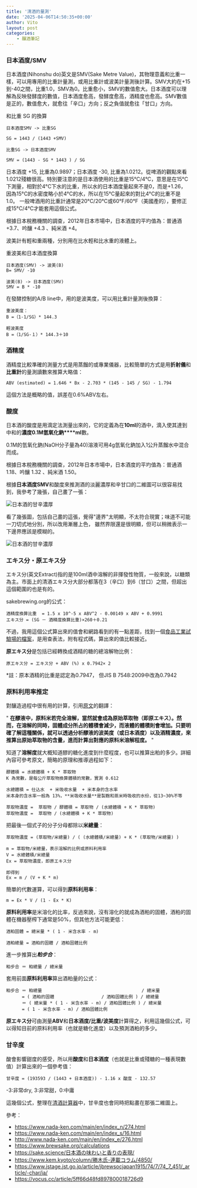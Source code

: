 ```yaml
---
title: '清酒的量測'
date: '2025-04-06T14:50:35+00:00'
author: Vito
layout: post
categories:
    - 釀酒筆記
---
```


### 日本酒度/SMV
日本酒度(Nihonshu do)英文是SMV(Sake Metre Value)，其物理意義和比重一樣，可以用專用的比重計量測，或用比重計或波美計量測後計算。SMV大約在+15到-40之間，比重1.0，SMV為0。比重愈小，SMV的數值愈大。日本酒度可以理解為反映發酵度的數值，日本酒度愈高，發酵度愈高，酒精度也愈高。SMV數值是正的，數值愈大，就愈往「辛口」方向；反之負值就愈往「甘口」方向。

和比重 SG 的換算

```
日本酒度SMV -> 比重SG

SG = 1443 / (1443 +SMV)

比重SG -> 日本酒度SMV

SMV = (1443 - SG * 1443 ) / SG
```

日本酒度 +15, 比重為0.9897；日本酒度 -30, 比重為1.0212。從啤酒的觀點來看1.0212殘糖很高。特別要注意的是日本酒使用的比重是15&deg;C/4&deg;C，意思是在15&deg;C下測量，相對於4&deg;C下水的比重，所以水的日本酒度量起來不是0，而是+1.26， 因為15&deg;C的水密度略小於4&deg;C的水，所以在15&deg;C量起來的對比4&deg;C的比重不是1.0。
一般啤酒用的比重計通常是20&deg;C/20&deg;C或60&deg;F/60&deg;F（美國產的），要修正成15&deg;C/4&deg;C才能套用這個公式。

根據日本稅務機關的調查，2012年日本市場中，日本酒度的平圴值為：普通酒 +3.7、吟釀 +4.3 、純米酒 +4。

波美計有輕和重兩種，分別用在比水輕和比水重的液體上。

重波美和日本酒度換算
```
日本酒度(SMV) -> 波美(B)
B= SMV/ -10

波美(B) -> 日本酒度(SMV)
SMV = B * -10
```

在發酵控制的A/B line中，用的是波美度，可以用比重計量測後換算：

```
重波美度：
B =（1-1/SG）* 144.3

輕波美度
B =（1/SG-１）* 144.3＋10　
```

### 酒精度
酒精度比較準確的測量方式是用蒸餾的或專業儀器，比較簡單的方式是用**折射儀**和**比重計**的量測讀數來推算大略值：

```
ABV (estimated) = 1.646 * Bx - 2.703 * (145 - 145 / SG) - 1.794
```

這個方法是概略的值，誤差在0.6%ABV左右。

### 酸度
日本酒的酸度是用滴定法測量出來的，它的定義為在**10ml**的酒中，滴入使其達到中和的**濃度0.1M氫氧化鈉****ml**數。

0.1M的氫氧化鈉(NaOH分子量為40)溶液可用4g氫氧化鈉加入1公升蒸餾水中混合而成。

根據日本稅務機關的調查，2012年日本市場中，日本酒度的平圴值為：普通酒 1.18、吟釀 1.32 、純米酒 1.50。

根據**日本酒度SMV**和酸度來推測酒的淡麗濃厚和辛甘口的二維圖可以很容易找到，我參考了幾張，自己畫了一張：

![日本酒的甘辛濃厚](/brewutils/nihonshu.png)

看了幾張圖，包括自己畫的這張，覺得"邊界"太明顯，不太符合現實；味道不可能一刀切式地分別，所以改用漸層上色，
雖然界限還是很明顯，但可以稍微表示一下邊界應該是模糊的。

![日本酒的甘辛濃厚](/brewutils/nihonshu2.png)

### エキス分・原エキス分
エキス分(英文Extract)指的是100ml酒中溶解的非揮發性物質，一般來說，以糖類為主。市面上的清酒エキス分大部分都落在3（辛口）到6（甘口）之間，但超出這個範圍的也是有的。

sakebrewing.org的公式：
```
酒精度換算比重  = 1.5 x 10^-5 x ABV^2 - 0.00149 x ABV + 0.9991
エキス分 = (SG － 酒精度換算比重)×260＋0.21
```

不過，我用這個公式算出來的值會和網路看到的有一點差距，找到一個[食品工業試驗場的檔案](https://www.gitc.pref.nagano.lg.jp/pdf/gijutujoho/No.237(Shokuhin).pdf)，是用查表法，附有程式碼，算出來的值比較接近。


**原エキス分**是包括已經轉換成酒精的糖的總溶解物比例：

```
原エキス分 = エキス分 + ABV (%) x 0.7942× 2
```
*註：原本酒精的比重是認定為0.7947， 但JIS B 7548:2009中改為0.7942

### 原料利用率推定
對釀造過程中很有用的計算，引用[原文](https://www.jstage.jst.go.jp/article/jbrewsocjapan1915/74/7/74_7_451/_article/-char/ja/)的翻譯：

"
**在醪液中，原料米若完全溶解，當然就會成為原始萃取物（即原エキス）。然而，在溶解的同時，固體成分所占的體積會減少，而液體的體積則會增加。只要明確了解這種關係，就可以透過分析醪液的波美度（或日本酒度）以及酒精濃度，來推算出原始萃取物的含量，進而計算出對應的原料米溶解程度。**
"


知道了**溶解度**就大概知道醪的糖化進度到什麼程度，也可以推算出粕的多少。詳細內容可參考原文，簡略的原理和推導過程如下：

```
醪體積 = 水總體積 + K * 萃取物 
K 為常數，是每公斤萃取物換算體積的常數，實測 0.612

水總體積 = 仕込水  + 米吸收水量  + 米本身的含水率
米本身的含水率一般為 13%，**米吸收水量**是製麴和蒸米時吸收的水份，從13~30%不等

萃取物濃度 =  萃取物 / 醪體積 = 萃取物 / (水總體積 + K * 萃取物)
萃取物濃度 =  萃取物 / (水總體積 + K * 萃取物)
```

把最後一個式子的分子分母都除以**米總量**：

```
萃取物濃度 = (萃取物/米總量) / ( (水總體積/米總量) + K * (萃取物/米總量) )

m = 萃取物/米總量，表示溶解的比例或原料利用率
V = 水總體積/米總量 
Ex = 萃取物濃度，即原エキス分

即得到
Ex = m / (V + K * m)
```

簡單的代數運算，可以得到**原料利用率**：
```
m = Ex * V / (1 - Ex * K)
```
**原料利用率**是米溶化的比率，反過來說，沒有溶化的就成為酒粕的固體，酒粕的固體在機器壓榨下通常是50%，但其他方法可能更低：


```
酒粕固體 = 總米量 * ( 1 - 米含水率 - m)

酒粕總量 = 酒粕的固體 / 酒粕固體比例 
```
進一步推算出***粕步合***：

```
粕步合 ＝ 粕總量 / 總米量
```
套用前面**原料利用率**算出酒粕量的公式：

```
粕步合 ＝ 粕總量                                      / 總米量 
      = ( 酒粕的固體                  / 酒粕固體比例 ) / 總總量
      ＝ ( 總米量 * ( 1 - 米含水率 - m) / 酒粕固體比例 ) / 總米量
      = ( 1 - 米含水率 - m) / 酒粕固體比例
```


**原エキス分**可由測量**ABV**和**日本酒度/比重/波美度**計算得之，利用這幾個公式，可以得知目前的原料利用率（也就是糖化進度）以及預測酒粕的多少。


### 甘辛度

酸會影響甜度的感受，所以用**酸度**和**日本酒度**（也就是比重或殘糖的一種表現數值）計算出來的一個參考值：

```
甘辛度 = (193593 / (1443 + 日本酒度)) - 1.16 x 酸度 - 132.57
```
-3:非常dry, 3:非常甜，0:中庸


這幾個公式，整理在[清酒計算器](https://www.vito.tw/brewutils/sakecal.html)中，甘辛度也會同時把點畫在那張二維圖上。

參考：
- https://www.nada-ken.com/main/en/index_n/274.html
- https://www.nada-ken.com/main/en/index_s/16.html
- http://www.nada-ken.com/main/en/index_e/276.html
- https://www.brewsake.org/calculations
- https://sake.science/日本酒の味わいと香りの表現/
- https://www.kem.kyoto/column/勝木氏-連載コラム/4850/
- https://www.jstage.jst.go.jp/article/jbrewsocjapan1915/74/7/74_7_451/_article/-char/ja/
- https://vocus.cc/article/5ff66d48fd897800018726d9
